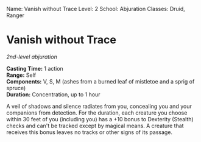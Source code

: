 Name: Vanish without Trace
Level: 2
School: Abjuration
Classes: Druid, Ranger

# Vanish without Trace 
_2nd-level abjuration_ 

**Casting Time:** 1 action    
**Range:** Self    
**Components:** V, S, M (ashes from a burned leaf of mistletoe and a sprig of spruce)    
**Duration:** Concentration, up to 1 hour 

A veil of shadows and silence radiates from you, concealing you and your companions from detection. For the duration, each creature you choose within 30 feet of you (including you) has a +10 bonus to Dexterity (Stealth) checks and can't be tracked except by magical means. A creature that receives this bonus leaves no tracks or other signs of its passage.